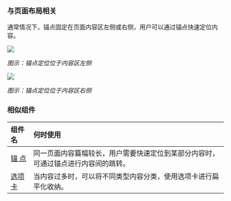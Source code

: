 

### 与页面布局相关

通常情况下，锚点固定在页面内容区左侧或右侧，用户可以通过锚点快速定位内容。

![](https://oteam-tdesign-1258344706.cos.ap-guangzhou.myqcloud.com/site/design/%E9%A1%B5%E9%9D%A2%E5%B8%83%E5%B1%80-%E5%B7%A6%E8%BE%B9@2x.png)


<em>图示：锚点定位位于内容区左侧</em>

![](https://oteam-tdesign-1258344706.cos.ap-guangzhou.myqcloud.com/site/design/%E9%A1%B5%E9%9D%A2%E5%B8%83%E5%B1%80-%E5%8F%B3%E8%BE%B9@2x.png)

<em>图示：锚点定位位于内容区右侧</em>


### 相似组件

| 组件名 | 何时使用                                                                       |
| :----- | :----------------------------------------------------------------------------- |
| [锚 点](./anchor)  | 同一页面内容篇幅较长，用户需要快速定位到某部分内容时，可通过锚点进行内容间的跳转。 |
| [选项卡](./tabs) | 当内容过多时，可以将不同类型内容分类，使用选项卡进行扁平化收纳。                |


  